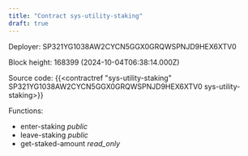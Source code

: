 ```yaml
---
title: "Contract sys-utility-staking"
draft: true
---
```

Deployer: SP321YG1038AW2CYCN5GGX0GRQWSPNJD9HEX6XTV0


 



Block height: 168399 (2024-10-04T06:38:14.000Z)

Source code: {{<contractref "sys-utility-staking" SP321YG1038AW2CYCN5GGX0GRQWSPNJD9HEX6XTV0 sys-utility-staking>}}

Functions:

* enter-staking _public_
* leave-staking _public_
* get-staked-amount _read_only_
